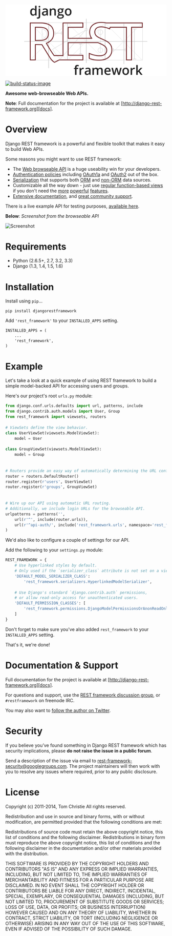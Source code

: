 <img src="docs/img/logo.png" style="display: block; margin: 0 auto 0 auto">

[![build-status-image]][travis]

**Awesome web-browseable Web APIs.**

**Note**: Full documentation for the project is available at [http://django-rest-framework.org][docs].

# Overview

Django REST framework is a powerful and flexible toolkit that makes it easy to build Web APIs.

Some reasons you might want to use REST framework:

* The [Web browseable API][sandbox] is a huge useability win for your developers.
* [Authentication policies][authentication] including [OAuth1a][oauth1-section] and [OAuth2][oauth2-section] out of the box.
* [Serialization][serializers] that supports both [ORM][modelserializer-section] and [non-ORM][serializer-section] data sources.
* Customizable all the way down - just use [regular function-based views][functionview-section] if you don't need the [more][generic-views] [powerful][viewsets] [features][routers].
* [Extensive documentation][index], and [great community support][group].

There is a live example API for testing purposes, [available here][sandbox].

**Below**: *Screenshot from the browseable API*

![Screenshot][image]

# Requirements

* Python (2.6.5+, 2.7, 3.2, 3.3)
* Django (1.3, 1.4, 1.5, 1.6)

# Installation

Install using `pip`...

    pip install djangorestframework

Add `'rest_framework'` to your `INSTALLED_APPS` setting.

    INSTALLED_APPS = (
        ...
        'rest_framework',        
    )

# Example

Let's take a look at a quick example of using REST framework to build a simple model-backed API for accessing users and groups.

Here's our project's root `urls.py` module:

```python
from django.conf.urls.defaults import url, patterns, include
from django.contrib.auth.models import User, Group
from rest_framework import viewsets, routers

# ViewSets define the view behavior.
class UserViewSet(viewsets.ModelViewSet):
    model = User

class GroupViewSet(viewsets.ModelViewSet):
    model = Group

    
# Routers provide an easy way of automatically determining the URL conf
router = routers.DefaultRouter()
router.register(r'users', UserViewSet)
router.register(r'groups', GroupViewSet)


# Wire up our API using automatic URL routing.
# Additionally, we include login URLs for the browseable API.
urlpatterns = patterns('',
    url(r'^', include(router.urls)),
    url(r'^api-auth/', include('rest_framework.urls', namespace='rest_framework'))
)
```

We'd also like to configure a couple of settings for our API.

Add the following to your `settings.py` module:

```python
REST_FRAMEWORK = {
    # Use hyperlinked styles by default.
    # Only used if the `serializer_class` attribute is not set on a view.
    'DEFAULT_MODEL_SERIALIZER_CLASS':
        'rest_framework.serializers.HyperlinkedModelSerializer',

    # Use Django's standard `django.contrib.auth` permissions,
    # or allow read-only access for unauthenticated users.
    'DEFAULT_PERMISSION_CLASSES': [
        'rest_framework.permissions.DjangoModelPermissionsOrAnonReadOnly'
    ]
}
```
Don't forget to make sure you've also added `rest_framework` to your `INSTALLED_APPS` setting.

That's it, we're done!

# Documentation & Support

Full documentation for the project is available at [http://django-rest-framework.org][docs].

For questions and support, use the [REST framework discussion group][group], or `#restframework` on freenode IRC.

You may also want to [follow the author on Twitter][twitter].

# Security

If you believe you’ve found something in Django REST framework which has security implications, please **do not raise the issue in a public forum**.

Send a description of the issue via email to [rest-framework-security@googlegroups.com][security-mail].  The project maintainers will then work with you to resolve any issues where required, prior to any public disclosure.

# License

Copyright (c) 2011-2014, Tom Christie
All rights reserved.

Redistribution and use in source and binary forms, with or without 
modification, are permitted provided that the following conditions are met:

Redistributions of source code must retain the above copyright notice, this 
list of conditions and the following disclaimer.
Redistributions in binary form must reproduce the above copyright notice, this 
list of conditions and the following disclaimer in the documentation and/or 
other materials provided with the distribution.

THIS SOFTWARE IS PROVIDED BY THE COPYRIGHT HOLDERS AND CONTRIBUTORS "AS IS" AND 
ANY EXPRESS OR IMPLIED WARRANTIES, INCLUDING, BUT NOT LIMITED TO, THE IMPLIED 
WARRANTIES OF MERCHANTABILITY AND FITNESS FOR A PARTICULAR PURPOSE ARE 
DISCLAIMED. IN NO EVENT SHALL THE COPYRIGHT HOLDER OR CONTRIBUTORS BE LIABLE 
FOR ANY DIRECT, INDIRECT, INCIDENTAL, SPECIAL, EXEMPLARY, OR CONSEQUENTIAL 
DAMAGES (INCLUDING, BUT NOT LIMITED TO, PROCUREMENT OF SUBSTITUTE GOODS OR 
SERVICES; LOSS OF USE, DATA, OR PROFITS; OR BUSINESS INTERRUPTION) HOWEVER 
CAUSED AND ON ANY THEORY OF LIABILITY, WHETHER IN CONTRACT, STRICT LIABILITY, 
OR TORT (INCLUDING NEGLIGENCE OR OTHERWISE) ARISING IN ANY WAY OUT OF THE USE 
OF THIS SOFTWARE, EVEN IF ADVISED OF THE POSSIBILITY OF SUCH DAMAGE.

[build-status-image]: https://secure.travis-ci.org/tomchristie/django-rest-framework.png?branch=master
[travis]: http://travis-ci.org/tomchristie/django-rest-framework?branch=master
[twitter]: https://twitter.com/_tomchristie
[group]: https://groups.google.com/forum/?fromgroups#!forum/django-rest-framework
[0.4]: https://github.com/tomchristie/django-rest-framework/tree/0.4.X
[sandbox]: http://restframework.herokuapp.com/

[index]: http://django-rest-framework.org/
[oauth1-section]: http://django-rest-framework.org/api-guide/authentication.html#oauthauthentication
[oauth2-section]: http://django-rest-framework.org/api-guide/authentication.html#oauth2authentication
[serializer-section]: http://django-rest-framework.org/api-guide/serializers.html#serializers
[modelserializer-section]: http://django-rest-framework.org/api-guide/serializers.html#modelserializer
[functionview-section]: http://django-rest-framework.org/api-guide/views.html#function-based-views
[generic-views]: http://django-rest-framework.org/api-guide/generic-views.html
[viewsets]: http://django-rest-framework.org/api-guide/viewsets.html
[routers]: http://django-rest-framework.org/api-guide/routers.html
[serializers]: http://django-rest-framework.org/api-guide/serializers.html
[authentication]: http://django-rest-framework.org/api-guide/authentication.html

[rest-framework-2-announcement]: http://django-rest-framework.org/topics/rest-framework-2-announcement.html
[2.1.0-notes]: https://groups.google.com/d/topic/django-rest-framework/Vv2M0CMY9bg/discussion
[image]: http://django-rest-framework.org/img/quickstart.png

[tox]: http://testrun.org/tox/latest/

[tehjones]: https://twitter.com/tehjones/status/294986071979196416
[wlonk]: https://twitter.com/wlonk/status/261689665952833536
[laserllama]: https://twitter.com/laserllama/status/328688333750407168

[docs]: http://django-rest-framework.org/
[urlobject]: https://github.com/zacharyvoase/urlobject
[markdown]: http://pypi.python.org/pypi/Markdown/
[pyyaml]: http://pypi.python.org/pypi/PyYAML
[defusedxml]: https://pypi.python.org/pypi/defusedxml
[django-filter]: http://pypi.python.org/pypi/django-filter
[security-mail]: mailto:rest-framework-security@googlegroups.com
